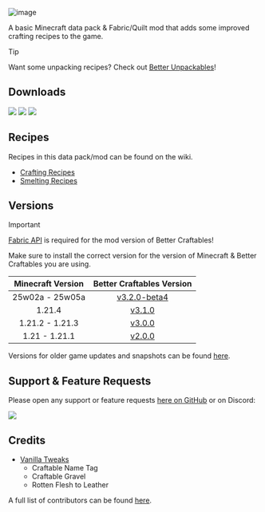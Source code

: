 ![image](https://i.imgur.com/5r2Gk1I.png)

A basic Minecraft data pack & Fabric/Quilt mod that adds some improved crafting recipes to the game.

> [!TIP]
> Want some unpacking recipes? Check out [Better Unpackables](https://modrinth.com/datapack/better-unpackables)!

## Downloads

[![](https://img.shields.io/modrinth/dt/BLG002oq?label=Modrinth&style=for-the-badge&color=00AF5C&logo=modrinth)](https://modrinth.com/datapack/better-craftables/)
[![](https://img.shields.io/github/downloads/Classic36-Media/Better-Craftables/total?label=GitHub&style=for-the-badge&color=181717&logo=github)](https://github.com/Classic36-Media/Better-Craftables/releases)
[![](https://img.shields.io/spiget/downloads/108728?label=SpigotMC&style=for-the-badge&color=ED8106&logo=spigotmc)](https://www.spigotmc.org/resources/better-craftables.108728/)

## Recipes

Recipes in this data pack/mod can be found on the wiki.

* [Crafting Recipes](https://github.com/Classic36-Media/Better-Craftables/wiki/Crafting-Recipes)
* [Smelting Recipes](https://github.com/Classic36-Media/Better-Craftables/wiki/Smelting-Recipes)

## Versions

> [!IMPORTANT]
> [Fabric API](https://modrinth.com/mod/fabric-api) is required for the mod version of Better Craftables!
>
> Make sure to install the correct version for the version of Minecraft & Better Craftables you are using.

| Minecraft Version | Better Craftables Version |
| :--: | :--: |
| 25w02a - 25w05a | [v3.2.0-beta4](https://github.com/Classic36-Media/Better-Craftables/releases/tag/v3.2.0-beta4) |
| 1.21.4 |  [v3.1.0](https://github.com/Classic36-Media/Better-Craftables/releases/tag/v3.1.0) |
| 1.21.2 - 1.21.3 |  [v3.0.0](https://github.com/Classic36-Media/Better-Craftables/releases/tag/v3.0.0) |
| 1.21 - 1.21.1 |  [v2.0.0](https://github.com/Classic36-Media/Better-Craftables/releases/tag/v2.0.0) |

Versions for older game updates and snapshots can be found [here](https://github.com/Classic36-Media/Better-Craftables/wiki/Versions).

## Support & Feature Requests
Please open any support or feature requests [here on GitHub](https://github.com/Classic36-Media/Better-Craftables/issues/new/choose) or on Discord:

[![](https://img.shields.io/discord/1107084025442607206?label=Discord&style=for-the-badge&color=5865F2&logo=discord)](https://discord.gg/vZJSDjPcmu)

## Credits
* [Vanilla Tweaks](https://vanillatweaks.net/)
	* Craftable Name Tag
	* Craftable Gravel
	* Rotten Flesh to Leather

A full list of contributors can be found [here](https://github.com/Classic36-Media/Better-Craftables/wiki/Credits).
